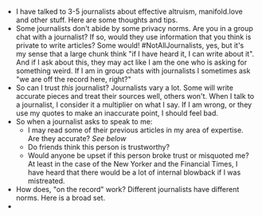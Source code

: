 - I have talked to 3-5 journalists about effective altruism, manifold.love and other stuff. Here are some thoughts and tips.
- Some journalists don't abide by some privacy norms. Are you in a group chat with a journalist? If so, would they use information that you think is private to write articles? Some would! #NotAllJournalists, yes, but it's my sense that a large chunk think "if I have heard it, I can write about it". And if I ask about this, they may act like I am the one who is asking for something weird. If I am in group chats with journalists I sometimes ask "we are off the record here, right?"
- So can I trust *this* journalist? Journalists vary a lot. Some will write accurate pieces and treat their sources well, others won't. When I talk to a journalist, I consider it a multiplier on what I say. If I am wrong, or they use my quotes to make an inaccurate point, I should feel bad.
- So when a journalist asks to speak to me:
	- I may read some of their previous articles in my area of expertise. Are they accurate? *See below*
	- Do friends think this person is trustworthy?
	- Would anyone be upset if this person broke trust or misquoted me? At least in the case of the New Yorker and the Financial Times, I have heard that there would be a lot of internal blowback if I was mistreated.
- How does, "on the record" work? Different journalists have different norms. Here is a broad set.
-